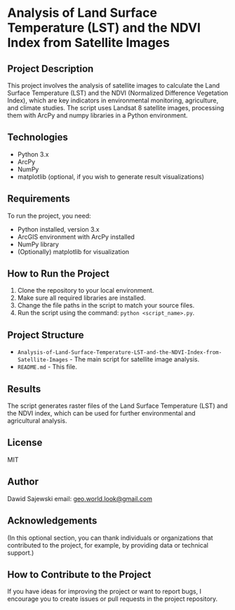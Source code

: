 # Analysis of Land Surface Temperature (LST) and the NDVI Index from Satellite Images

## Project Description
This project involves the analysis of satellite images to calculate the Land Surface Temperature (LST) and the NDVI (Normalized Difference Vegetation Index), which are key indicators in environmental monitoring, agriculture, and climate studies. The script uses Landsat 8 satellite images, processing them with ArcPy and numpy libraries in a Python environment.

## Technologies
- Python 3.x
- ArcPy
- NumPy
- matplotlib (optional, if you wish to generate result visualizations)

## Requirements
To run the project, you need:
- Python installed, version 3.x
- ArcGIS environment with ArcPy installed
- NumPy library
- (Optionally) matplotlib for visualization

## How to Run the Project
1. Clone the repository to your local environment.
2. Make sure all required libraries are installed.
3. Change the file paths in the script to match your source files.
4. Run the script using the command: `python <script_name>.py`.

## Project Structure
- `Analysis-of-Land-Surface-Temperature-LST-and-the-NDVI-Index-from-Satellite-Images` - The main script for satellite image analysis.
- `README.md` - This file.

## Results
The script generates raster files of the Land Surface Temperature (LST) and the NDVI index, which can be used for further environmental and agricultural analysis.

## License
MIT

## Author
Dawid Sajewski
email: geo.world.look@gmail.com

## Acknowledgements
(In this optional section, you can thank individuals or organizations that contributed to the project, for example, by providing data or technical support.)

## How to Contribute to the Project
If you have ideas for improving the project or want to report bugs, I encourage you to create issues or pull requests in the project repository.

